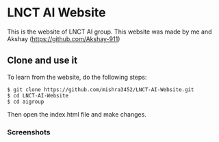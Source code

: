 # LNCT AI Website
This is the website of LNCT AI group. This website was made by me and Akshay (https://github.com/Akshay-911)  

## Clone and use it  

To learn from the website, do the following steps:  
```
$ git clone https://github.com/mishra3452/LNCT-AI-Website.git  
$ cd LNCT-AI-Website
$ cd aigroup
```  
Then open the index.html file and make changes.

### Screenshots  
